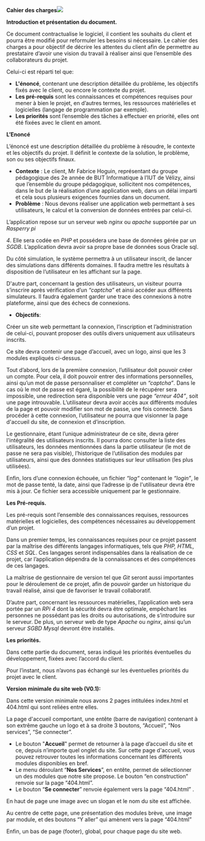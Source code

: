 ﻿**Cahier des charges![](Aspose.Words.65e3b41c-dc33-43a4-a07c-1c3eea5e1712.001.png)**

**Introduction et présentation du document.**

Ce document contractualise le logiciel, il contient les souhaits du client et pourra être modifié pour reformuler les besoins si nécessaire. Le cahier des charges a pour objectif de décrire les attentes du client afin de permettre au prestataire d’avoir une vision du travail à réaliser ainsi que l’ensemble des collaborateurs du projet.

Celui-ci est réparti tel que:

- **L'énoncé**, contenant une description détaillée du problème, les objectifs fixés avec le client, ou encore le contexte du projet.
- **Les pré-requis** sont les connaissances et compétences requises pour mener à bien le projet, en d’autres termes, les ressources matérielles et logicielles (langage de programmation par exemple).
- **Les priorités** sont l’ensemble des tâches à effectuer en priorité, elles ont été fixées avec le client en amont.

**L’Enoncé**

L’énoncé est une description détaillée du problème à résoudre, le contexte et les objectifs du projet. Il définit le contexte de la solution, le problème, son ou ses objectifs finaux.

- **Contexte** : Le client, Mr Fabrice Hoguin, représentant du groupe pédagogique des 2e année de BUT Informatique à l’IUT de Vélizy, ainsi que l’ensemble du groupe pédagogique, sollicitent nos compétences, dans le but de la réalisation d’une application web, dans un délai imparti et cela sous plusieurs exigences fournies dans un document.
- **Problème** : Nous devons réaliser une application web permettant à ses utilisateurs, le calcul et la conversion de données entrées par celui-ci.

L’application repose sur un serveur web *nginx* ou *apache* supportée par un *Rasperry pi*

*4*. Elle sera codée en *PHP* et possédera une base de données gérée par un *SGDB*. L’application devra avoir sa propre base de données sous Oracle sql.

Du côté simulation, le système permettra à un utilisateur inscrit, de lancer des simulations dans différents domaines. Il faudra mettre les résultats à disposition de l’utilisateur en les affichant sur la page.

D'autre part, concernant la gestion des utilisateurs, un visiteur pourra s’inscrire après vérification d’un *“captcha”* et ainsi accéder aux différents simulateurs. Il faudra également garder une trace des connexions à notre plateforme, ainsi que des échecs de connexions.

- **Objectifs**:

Créer un site web permettant la connexion, l’inscription et l’administration de celui-ci, pouvant proposer des outils divers uniquement aux utilisateurs inscrits.

Ce site devra contenir une page d’accueil, avec un logo, ainsi que les 3 modules expliqués ci-dessus.

Tout d’abord, lors de la première connexion, l’utilisateur doit pouvoir créer un compte. Pour cela, il doit pouvoir entrer des informations personnelles, ainsi qu’un mot de passe personnaliser et compléter un *“captcha”*. Dans le cas où le mot de passe est égaré, la possibilité de le récupérer sera impossible, une redirection sera disponible vers une page *“erreur 404”*, soit une page introuvable. L’utilisateur devra avoir accès aux différents modules de la page et pouvoir modifier son mot de passe, une fois connecté. Sans procéder à cette connexion, l’utilisateur ne pourra que visionner la page d'accueil du site, de connexion et d’inscription.

Le gestionnaire, étant l’unique administrateur de ce site, devra gérer l'intégralité des utilisateurs inscrits. Il pourra donc consulter la liste des utilisateurs, les données mentionnées dans la partie utilisateur (le mot de passe ne sera pas visible), l’historique de l’utilisation des modules par utilisateurs, ainsi que des données statistiques sur leur utilisation (les plus utilisées).

Enfin, lors d’une connexion échouée, un fichier *“log“* contenant le *“login”*, le mot de passe tenté, la date, ainsi que l’adresse ip de l'utilisateur devra être mis à jour. Ce fichier sera accessible uniquement par le gestionnaire.

**Les Pré-requis.**

Les pré-requis sont l’ensemble des connaissances requises, ressources matérielles et logicielles, des compétences nécessaires au développement d’un projet.

Dans un premier temps, les connaissances requises pour ce projet passent par la maîtrise des différents langages informatiques, tels que *PHP, HTML, CSS* et *SQL*. Ces langages seront indispensables dans la réalisation de ce projet, car l’application dépendra de la connaissances et des compétences de ces langages.

La maîtrise de gestionnaire de version tel que *Git* seront aussi importantes pour le déroulement de ce projet, afin de pouvoir garder un historique du travail réalisé, ainsi que de favoriser le travail collaboratif.

D’autre part, concernant les ressources matérielles, l’application web sera portée par un *RPi 4* dont la sécurité devra être optimale, empêchant les personnes ne possédant pas les droits ou autorisations, de s’introduire sur le serveur. De plus, un serveur web de type *Apache* ou *nginx*, ainsi qu’un serveur *SGBD Mysql* devront être installés.

**Les priorités.**

Dans cette partie du document, seras indiqué les priorités éventuelles du développement, fixées avec l’accord du client.

Pour l’instant, nous n’avons pas échangé sur les éventuelles priorités du projet avec le client.

**Version minimale du site web (V0.1):**

Dans cette version minimale nous avons 2 pages intitulées index.html et 404.html qui sont reliées entre elles.

La page d'accueil comportant, une entête (barre de navigation) contenant à son extrême gauche un logo et à sa droite 3 boutons, “Accueil”, “Nos services”, “Se connecter”.

- Le bouton "**Accueil**" permet de retourner à la page d’accueil du site et ce, depuis n’importe quel onglet du site. Sur cette page d'accueil, vous pouvez retrouver toutes les informations concernant les différents modules disponibles en bref.
- Le menu déroulant “**Nos Services**”, en entête, permet de sélectionner un des modules que notre site propose. Le bouton “en construction” renvoie sur la page “404.html”.
- Le bouton “**Se connecter**” renvoie également vers la page “404.html” .

En haut de page une image avec un slogan et le nom du site est affichée.

Au centre de cette page, une présentation des modules brève, une image par module, et des boutons “Y aller” qui amènent vers la page “404.html”

Enfin, un bas de page (footer), global, pour chaque page du site web.
